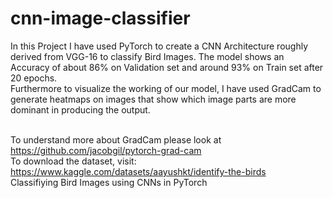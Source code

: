 # cnn-image-classifier
In this Project I have used PyTorch to create a CNN Architecture roughly derived from VGG-16 to classify Bird Images. The model shows an Accuracy of about 86% on Validation set and around 93% on Train set after 20 epochs. <br />
Furthermore to visualize the working of our model, I have used GradCam to generate heatmaps on images that show which image parts are more dominant in producing the output. <br /><br />

To understand more about GradCam please look at https://github.com/jacobgil/pytorch-grad-cam <br />
To download the dataset, visit: https://www.kaggle.com/datasets/aayushkt/identify-the-birds <br />
Classifiying Bird Images using CNNs in PyTorch

